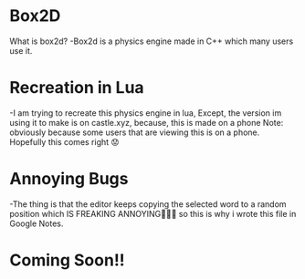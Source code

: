 # Box2D
What is box2d?
-Box2d is a physics engine made in C++ which many users use it.

# Recreation in Lua
-I am trying to recreate this physics engine in lua, Except, the version im using it to make is on castle.xyz, because, this is made on a phone Note: obviously because some users that are viewing this is on a phone.
Hopefully this comes right 😟
# Annoying Bugs
 -The thing is that the editor keeps copying the selected word to a random position which IS FREAKING ANNOYING🤬🤬🤬
so this is why i wrote this file in Google Notes.
# Coming Soon!!

